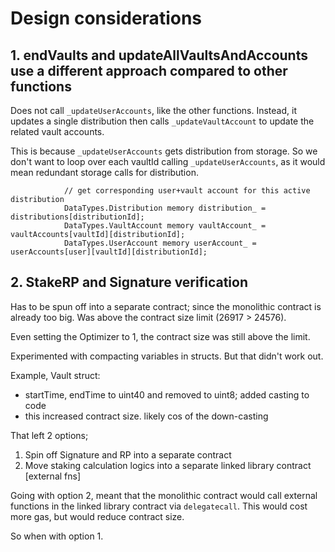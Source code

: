 # Design considerations

## 1. endVaults and updateAllVaultsAndAccounts use a different approach compared to other functions

Does not call `_updateUserAccounts`, like the other functions.
Instead, it updates a single distribution then calls `_updateVaultAccount` to update the related vault accounts.

This is because `_updateUserAccounts` gets distribution from storage. So we don't want to loop over each vaultId calling `_updateUserAccounts`, as it would mean redundant storage calls for distribution.
```solidity
            // get corresponding user+vault account for this active distribution 
            DataTypes.Distribution memory distribution_ = distributions[distributionId];
            DataTypes.VaultAccount memory vaultAccount_ = vaultAccounts[vaultId][distributionId];
            DataTypes.UserAccount memory userAccount_ = userAccounts[user][vaultId][distributionId];
```

## 2. StakeRP and Signature verification

Has to be spun off into a separate contract; since the monolithic contract is already too big.
Was above the contract size limit (26917 > 24576).

Even setting the Optimizer to 1, the contract size was still above the limit.

Experimented with compacting variables in structs. But that didn't work out.

Example, Vault struct:

- startTime, endTime to uint40 and removed to uint8; added casting to code
- this increased contract size. likely cos of the down-casting

That left 2 options;
1. Spin off Signature and RP into a separate contract
2. Move staking calculation logics into a separate linked library contract [external fns]

Going with option 2, meant that the monolithic contract would call external functions in the linked library contract via `delegatecall`.
This would cost more gas, but would reduce contract size.

So when with option 1.
